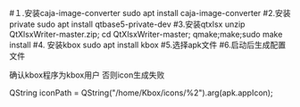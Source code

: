 #１.安装caja-image-converter
sudo apt install caja-image-converter
#2.安装private
sudo apt install qtbase5-private-dev
#3.安装qtxlsx
unzip QtXlsxWriter-master.zip;
cd QtXlsxWriter-master;
qmake;make;sudo make install
#4. 安装kbox
sudo apt install kbox
#5.选择apk文件
#6.启动后生成配置文件


确认kbox程序为kbox用户 否则icon生成失败

QString iconPath = QString("/home/Kbox/icons/%2").arg(apk.appIcon);